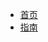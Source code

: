 * [首页](pages/ "The greatest guide in the world")
* [指南](pages/guide "The greatest guide in the world")